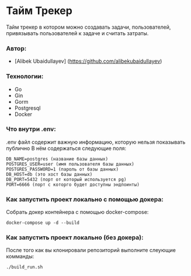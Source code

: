 # Тайм Трекер
Тайм трекер в котором можно создавать задачи, пользователей, привязывать пользователей к задаче и считать затраты.

### Автор:
- [Alibek Ubaidullayev] (https://github.com/alibekubaidullayev)

### Технологии:
- Go
- Gin
- Gorm
- Postgresql
- Docker


### Что внутри .env:

.env файл содержит важную информацию, которую нельзя показывать публично
В нём содержаться следующие поля:
```
DB_NAME=postgres (название базы данных)
POSTGRES_USER=user (имя пользователя базы данных)
POSTGRES_PASSWORD=1 (пароль от базы данных)
DB_HOST=db (это хост базы данных)
DB_PORT=5432 (порт от который используется pg)
PORT=6666 (порт с которго будет доступны эндпоинты)
```

### Как запустить проект локально с помощью докера:

Собрать докер контейнера с помощью docker-compose:
```
docker-compose up -d --build
```

### Как запустить проект локально (без докера):

После того как вы клонировали репозиторий выполните слеующие комманды:

```
./build_run.sh
```
